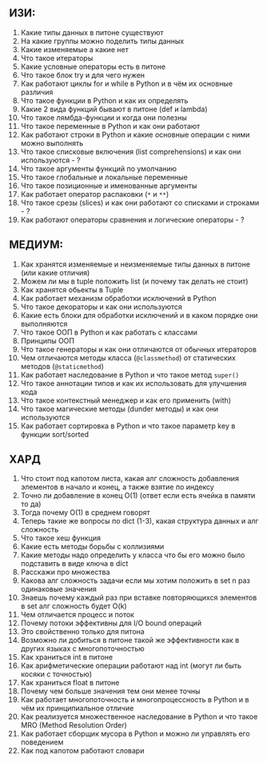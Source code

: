 ## ИЗИ:

1. Какие типы данных в питоне существуют
2. На какие группы можно поделить типы данных
3. Какие изменяемые а какие нет
4. Что такое итераторы
5. Какие условные операторы есть в питоне
6. Что такое блок try и для чего нужен
7. Как работают циклы for и while в Python и в чём их основные различия
8. Что такое функции в Python и как их определять
9. Какие 2 вида функций бывают в питоне (def и lambda)
10. Что такое лямбда-функции и когда они полезны
11. Что такое переменные в Python и как они работают
12. Как работают строки в Python и какие основные операции с ними можно выполнять
13. Что такое списковые включения (list comprehensions) и как они используются - ?
14. Что такое аргументы функций по умолчанию
15. Что такое глобальные и локальные переменные
16. Что такое позиционные и именованные аргументы 
17. Как работает оператор распаковки (`*` и `**`)
18. Что такое срезы (slices) и как они работают со списками и строками - ?
19. Как работают операторы сравнения и логические операторы - ?

## МЕДИУМ:

1. Как хранятся изменяемые и неизменяемые типы данных в питоне (или какие отличия)
2. Можем ли мы в tuple положить list (и почему так делать не стоит)
3. Как хранятся обьекты в Tuple
4. Как работает механизм обработки исключений в Python
5. Что такое декораторы и как они используются
6. Какие есть блоки для обработки исключений и в каком порядке они выполняются
7. Что такое ООП в Python и как работать с классами
8. Принципы ООП
9. Что такое генераторы и как они отличаются от обычных итераторов
10. Чем отличаются методы класса (`@classmethod`) от статических методов (`@staticmethod`)
11. Как работает наследование в Python и что такое метод `super()`
12. Что такое аннотации типов и как их использовать для улучшения кода
13. Что такое контекстный менеджер и как его применить (with)
14. Что такое магические методы (dunder методы) и как они используются
15. Как работает сортировка в Python и что такое параметр key в функции sort/sorted
## ХАРД

1. Что стоит под капотом листа, какая алг сложность добавления элементов в начало и конец, а также взятие по индексу
2. Точно ли добавление в конец O(1) (ответ если есть ячейка в памяти то да)
3. Тогда почему O(1) в среднем говорят
4. Теперь такие же вопросы по dict (1-3), какая структура данных и алг сложность
5. Что такое хеш функция
6. Какие есть методы борьбы с коллизиями
7. Какие методы надо определить у класса что бы его можно было подставить в виде ключа в dict
8. Расскажи про множества
9. Какова алг сложность задачи если мы хотим положить в set n раз одинаковые значения
10. Знаешь почему каждый раз при вставке повторяющихся элементов в set алг сложность будет O(k)
11. Чем отличается процесс и поток
12. Почему потоки эффективны для I/O bound операций
13. Это свойственно только для питона 
14. Возможно ли добиться в питоне такой же эффективности как в других языках с многопоточностью
15. Как храниться int в питоне
16. Как арифметические операции работают над int (могут ли быть косяки с точностью)
17. Как храниться float в питоне
18. Почему чем больше значения тем они менее точны
19. Как работает многопоточность и многопроцессность в Python и в чём их принципиальное отличие
20. Как реализуется множественное наследование в Python и что такое MRO (Method Resolution Order)
21. Как работает сборщик мусора в Python и можно ли управлять его поведением
22. Как под капотом работают словари
